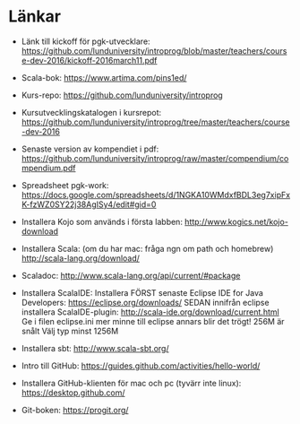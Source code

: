 # Länkar

* Länk till kickoff för pgk-utvecklare: https://github.com/lunduniversity/introprog/blob/master/teachers/course-dev-2016/kickoff-2016march11.pdf 

* Scala-bok:
https://www.artima.com/pins1ed/ 

* Kurs-repo: 
https://github.com/lunduniversity/introprog 

* Kursutvecklingskatalogen i kursrepot:
https://github.com/lunduniversity/introprog/tree/master/teachers/course-dev-2016 

* Senaste version av kompendiet i pdf: 
https://github.com/lunduniversity/introprog/raw/master/compendium/compendium.pdf

* Spreadsheet pgk-work:
https://docs.google.com/spreadsheets/d/1NGKA10WMdxfBDL3eg7xipFxK-fzWZ0SY22j38AgISy4/edit#gid=0 

* Installera Kojo som används i första labben:
http://www.kogics.net/kojo-download

* Installera Scala: (om du har mac: fråga ngn om path och homebrew)
http://scala-lang.org/download/

* Scaladoc:
http://www.scala-lang.org/api/current/#package 

* Installera ScalaIDE:
Installera FÖRST senaste Eclipse IDE for Java Developers: 
https://eclipse.org/downloads/ 
SEDAN innifrån eclipse installera ScalaIDE-plugin: 
http://scala-ide.org/download/current.html 
Ge i filen eclipse.ini mer minne till eclipse annars blir det trögt! 256M är snålt Välj typ minst 1256M

* Installera sbt:
http://www.scala-sbt.org/ 

* Intro till GitHub:
https://guides.github.com/activities/hello-world/ 

* Installera GitHub-klienten för mac och pc (tyvärr inte linux):
https://desktop.github.com/ 

* Git-boken: 
https://progit.org/ 
